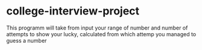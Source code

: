 # college-interview-project

This programm will take from input your range of number and number of attempts to show your lucky, calculated from which attemp you managed to guess a number
